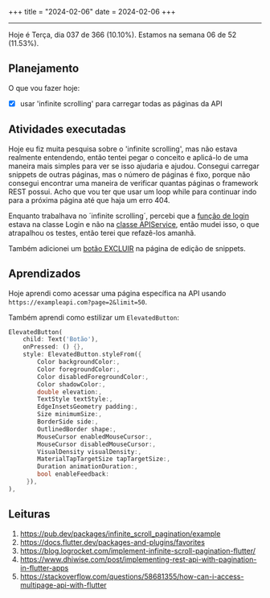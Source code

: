 +++
title = "2024-02-06"
date = 2024-02-06
+++

---

Hoje é Terça, dia 037 de 366 (10.10%). Estamos na semana 06 de 52 (11.53%).

## Planejamento

O que vou fazer hoje:

- [x] usar 'infinite scrolling' para carregar todas as páginas da API

## Atividades executadas

Hoje eu fiz muita pesquisa sobre o 'infinite scrolling', mas não estava realmente entendendo, então tentei pegar o conceito e aplicá-lo de uma maneira mais simples para ver se isso ajudaria e ajudou. Consegui carregar snippets de outras páginas, mas o número de páginas é fixo, porque não consegui encontrar uma maneira de verificar quantas páginas o framework REST possui. Acho que vou ter que usar um loop while para continuar indo para a próxima página até que haja um erro 404.

Enquanto trabalhava no ´infinite scrolling´, percebi que a [função de login](https://github.com/OmnicodeSolutions/luisa_drf_flutter_client/blob/6b3dea29d764ed095cab2a478331573a23f8a3dd/lib/login.dart#L15C3-L28C4) estava na classe Login e não na [classe APIService](https://github.com/OmnicodeSolutions/luisa_drf_flutter_client/blob/snippets_CRUD/lib/api_service.dart), então mudei isso, o que atrapalhou os testes, então terei que refazê-los amanhã.

Também adicionei um [botão EXCLUIR](https://github.com/OmnicodeSolutions/luisa_drf_flutter_client/blob/6b3dea29d764ed095cab2a478331573a23f8a3dd/lib/edit_snippet.dart#L280C29-L292C67) na página de edição de snippets.

## Aprendizados

Hoje aprendi como acessar uma página específica na API usando `https://exampleapi.com?page=2&limit=50`.

Também aprendi como estilizar um `ElevatedButton`:

```dart
ElevatedButton(
    child: Text('Botão'),
    onPressed: () {},
    style: ElevatedButton.styleFrom({
        Color backgroundColor:,
        Color foregroundColor:,
        Color disabledForegroundColor:,
        Color shadowColor:,
        double elevation:,
        TextStyle textStyle:,
        EdgeInsetsGeometry padding:,
        Size minimumSize:,
        BorderSide side:,
        OutlinedBorder shape:,
        MouseCursor enabledMouseCursor:,
        MouseCursor disabledMouseCursor:,
        VisualDensity visualDensity:,
        MaterialTapTargetSize tapTargetSize:,
        Duration animationDuration:,
        bool enableFeedback:
     }),
),
```

## Leituras

1. https://pub.dev/packages/infinite_scroll_pagination/example
2. https://docs.flutter.dev/packages-and-plugins/favorites
3. https://blog.logrocket.com/implement-infinite-scroll-pagination-flutter/
4. https://www.dhiwise.com/post/implementing-rest-api-with-pagination-in-flutter-apps
5. https://stackoverflow.com/questions/58681355/how-can-i-access-multipage-api-with-flutter
